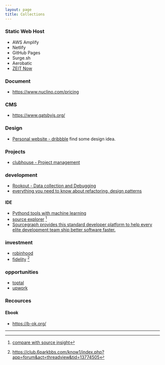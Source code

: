 ```yaml
---
layout: page
title: Collections
---
```


### Static Web Host

* AWS Amplify
* Netlify
* GitHub Pages
* Surge.sh
* Aerobatic
* [ZEIT Now](https://zeit.co/pricing/v1)


### Document

* https://www.nuclino.com/pricing



### CMS

* https://www.gatsbyjs.org/


### Design

* [Personal website - dribbble](https://dribbble.com/search/personal%20website) find some design idea.

### Projects

* [clubhouse - Project management](https://clubhouse.io/product)

### development

* [Rookout - Data collection and Debugging](https://www.rookout.com/solution/)
* [everything you need to know about refactoring, design patterns](https://refactoring.guru)

#### IDE

* [Pythond tools with machine learning](https://kite.com/)
* [source explorer](http://sourcetrail.com/) [^source_insight]
* [Sourcegraph provides this standard developer platform to help every elite development team ship better software faster.](https://about.sourcegraph.com/)

[^source_insight]: [compare with source insight](https://www.v2ex.com/t/528588)

### investment

* [robinhood](https://robinhood.com/au/)
* [fidelity](https://www.fidelity.com/) [^6park]

[^6park]: https://club.6parkbbs.com/know1/index.php?app=forum&act=threadview&tid=13774505

### opportunities

* [toptal](https://www.toptal.com)
* [upwork](https://www.upwork.com/)


### Recources

#### Ebook

* https://b-ok.org/

---